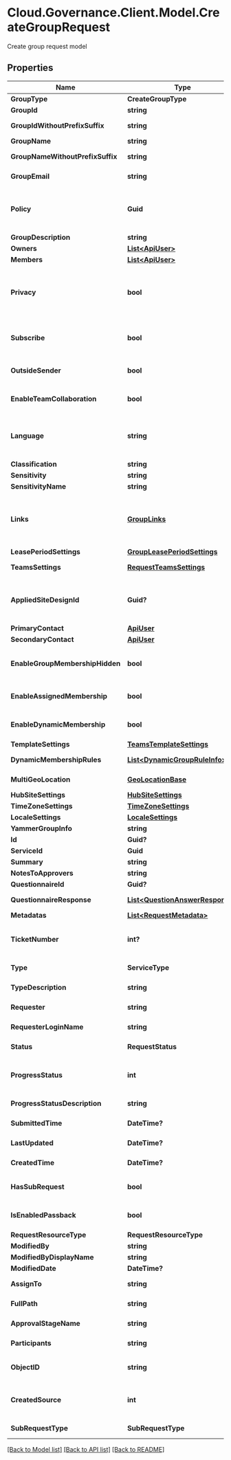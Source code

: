 # Cloud.Governance.Client.Model.CreateGroupRequest
Create group request model
## Properties

Name | Type | Description | Notes
------------ | ------------- | ------------- | -------------
**GroupType** | **CreateGroupType** | Group type | [optional] 
**GroupId** | **string** | An entire group ID | [optional] 
**GroupIdWithoutPrefixSuffix** | **string** | Group ID (without prefix and suffix) | [optional] 
**GroupName** | **string** | An entire group name | [optional] 
**GroupNameWithoutPrefixSuffix** | **string** | Group name (without prefix and suffix) | [optional] 
**GroupEmail** | **string** | Group e-mail address | [optional] [readonly] 
**Policy** | **Guid** | The ID of a group policy. You can get IDs and names of all available policies by invoking the GetCreateGroupServiceApi. | [optional] 
**GroupDescription** | **string** | Group description | [optional] 
**Owners** | [**List&lt;ApiUser&gt;**](ApiUser.md) | Group owners | [optional] 
**Members** | [**List&lt;ApiUser&gt;**](ApiUser.md) | Group members | [optional] 
**Privacy** | **bool** | The privacy settings of a group. Whether to allow anyone can see group content or only allow members to see group content. | [optional] [default to false]
**Subscribe** | **bool** | Whether to allow group members to receive copies of group conversations and events. | [optional] [default to false]
**OutsideSender** | **bool** | Whether to allow users outside the organization to send e-mails to groups. | [optional] [default to false]
**EnableTeamCollaboration** | **bool** | Enable a team for the group. | [optional] [default to false]
**Language** | **string** | The language of a group. You can get IDs and names of all available languages by invoking the GetCreateGroupServiceApi. | [optional] 
**Classification** | **string** | Group classification | [optional] 
**Sensitivity** | **string** | Group sensitive lable id | [optional] 
**SensitivityName** | **string** | Group sensitive lable name | [optional] 
**Links** | [**GroupLinks**](GroupLinks.md) | Links of the group related objects. You can get IDs and names of all group related objects by invoking the GetCreateGroupServiceApi. | [optional] [readonly] 
**LeasePeriodSettings** | [**GroupLeasePeriodSettings**](GroupLeasePeriodSettings.md) | Group lease period settings | [optional] 
**TeamsSettings** | [**RequestTeamsSettings**](RequestTeamsSettings.md) | Team members permission settings | [optional] 
**AppliedSiteDesignId** | **Guid?** | The ID of the group team site design. You can get IDs and names of all group team sites by invoking the GetCreateGroupServiceApi. | [optional] 
**PrimaryContact** | [**ApiUser**](ApiUser.md) | Primary group contact | [optional] 
**SecondaryContact** | [**ApiUser**](ApiUser.md) | Secondary group contact | [optional] 
**EnableGroupMembershipHidden** | **bool** | Whether to hide the group members from users who are not members of the group. | [optional] [default to false]
**EnableAssignedMembership** | **bool** | Whether to allow to copy team members from existing teams. | [optional] [default to false]
**EnableDynamicMembership** | **bool** | Whether to use dynamic membership rules to get group members. | [optional] [default to false]
**TemplateSettings** | [**TeamsTemplateSettings**](TeamsTemplateSettings.md) | Teams template settings | [optional] 
**DynamicMembershipRules** | [**List&lt;DynamicGroupRuleInfo&gt;**](DynamicGroupRuleInfo.md) | Dynamic group membership rules | [optional] 
**MultiGeoLocation** | [**GeoLocationBase**](GeoLocationBase.md) | Multi-geo locations settings | [optional] 
**HubSiteSettings** | [**HubSiteSettings**](HubSiteSettings.md) | Hub site settings | [optional] 
**TimeZoneSettings** | [**TimeZoneSettings**](TimeZoneSettings.md) | TimeZone Settings | [optional] 
**LocaleSettings** | [**LocaleSettings**](LocaleSettings.md) | Locale Settings | [optional] 
**YammerGroupInfo** | **string** | Yammer community info | [optional] 
**Id** | **Guid?** | Id of request. | [optional] 
**ServiceId** | **Guid** | Id of service. | [optional] 
**Summary** | **string** | Summary of request. | [optional] 
**NotesToApprovers** | **string** | Notes to approvers. | [optional] 
**QuestionnaireId** | **Guid?** | Id of questionnaire | [optional] 
**QuestionnaireResponse** | [**List&lt;QuestionAnswerResponse&gt;**](QuestionAnswerResponse.md) | Questionnaire question and answer of request. | [optional] 
**Metadatas** | [**List&lt;RequestMetadata&gt;**](RequestMetadata.md) | Metadata of request. | [optional] 
**TicketNumber** | **int?** | Ticket number of request. | [optional] [readonly] [default to 0]
**Type** | **ServiceType** | Service type of request. | [optional] [readonly] 
**TypeDescription** | **string** | Service type description of request. | [optional] [readonly] 
**Requester** | **string** | Requester display name. | [optional] [readonly] 
**RequesterLoginName** | **string** | Requester login name. | [optional] [readonly] 
**Status** | **RequestStatus** | Status of request. | [optional] [readonly] 
**ProgressStatus** | **int** | Progress status of request. | [optional] [readonly] [default to 0]
**ProgressStatusDescription** | **string** | Progress status description of request. | [optional] [readonly] 
**SubmittedTime** | **DateTime?** | Submitted time of request. | [optional] [readonly] 
**LastUpdated** | **DateTime?** | Last updated time of request. | [optional] [readonly] 
**CreatedTime** | **DateTime?** | Created time of request. | [optional] [readonly] 
**HasSubRequest** | **bool** | HasSubRequest | [optional] [default to false]
**IsEnabledPassback** | **bool** |  | [optional] [default to false]
**RequestResourceType** | **RequestResourceType** | RequestResourceType | [optional] 
**ModifiedBy** | **string** | ModifiedBy | [optional] 
**ModifiedByDisplayName** | **string** | ModifiedByDisplayName | [optional] 
**ModifiedDate** | **DateTime?** | ModifiedDate | [optional] 
**AssignTo** | **string** | Task assignee of request. | [optional] [readonly] 
**FullPath** | **string** | Object full path of request. | [optional] [readonly] 
**ApprovalStageName** | **string** | Approval stage name of request. | [optional] [readonly] 
**Participants** | **string** | Participants of request. | [optional] [readonly] 
**ObjectID** | **string** | Object full path/email/private channel of request. | [optional] [readonly] 
**CreatedSource** | **int** |  | [optional] [readonly] [default to 0]
**SubRequestType** | **SubRequestType** |  | [optional] [readonly] 

[[Back to Model list]](../README.md#documentation-for-models) [[Back to API list]](../README.md#documentation-for-api-endpoints) [[Back to README]](../README.md)

